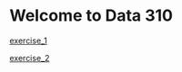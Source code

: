 # Welcome to Data 310

[exercise_1](https://github.com/jdatagi/Data_310/blob/main/exercise1.html)

[exercise_2](https://github.com/jdatagi/Data_310/blob/main/exercise_2.html)
